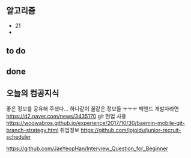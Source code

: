 ## 알고리즘
- 21
- 

## to do


## done


## 오늘의 컴공지식
좋은 정보를 공유해 주셨다... 하나같이 꿀같은 정보들 ㅜㅜㅜ
백엔드 개발자라면
https://d2.naver.com/news/3435170
git 현업 사용 
https://woowabros.github.io/experience/2017/10/30/baemin-mobile-git-branch-strategy.html
취업정보
https://github.com/jojoldu/junior-recruit-scheduler

https://github.com/JaeYeopHan/Interview_Question_for_Beginner
